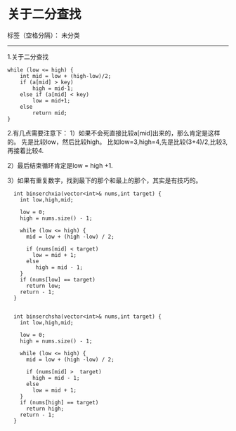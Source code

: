 ﻿# 关于二分查找

标签（空格分隔）： 未分类

---
1.关于二分查找

```
while (low <= high) {
    int mid = low + (high-low)/2;
    if (a[mid] > key)
        high = mid-1;
    else if (a[mid] < key)
        low = mid+1;
    else
        return mid;
}
```

2.有几点需要注意下：
1）如果不会死直接比较a[mid]出来的，那么肯定是这样的。
先是比较low，然后比较high。
比如low=3,high=4,先是比较(3+4)/2,比较3,再接着比较4.

2）最后结束循环肯定是low = high +1.

3）如果有重复数字，找到最下的那个和最上的那个，其实是有技巧的。
```
  int binserchxia(vector<int>& nums,int target) {
    int low,high,mid;

    low = 0;
    high = nums.size() - 1;

    while (low <= high) {
      mid = low + (high -low) / 2;

      if (nums[mid] < target)
 	    low = mid + 1;
      else
  	     high = mid - 1;
    }
    if (nums[low] == target)
      return low;
    return - 1;
  }

  
  int binserchsha(vector<int>& nums,int target) {
    int low,high,mid;

    low = 0;
    high = nums.size() - 1;

    while (low <= high) {
      mid = low + (high -low) / 2;

      if (nums[mid] >  target)
	    high = mid - 1;
      else
	    low = mid + 1;
    }
    if (nums[high] == target)
      return high;
    return - 1;
  }
  
```



